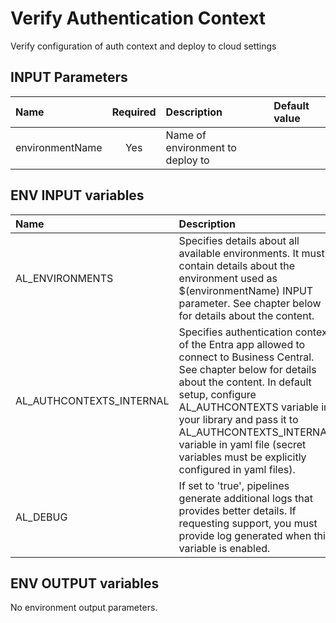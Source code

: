# Verify Authentication Context

Verify configuration of auth context and deploy to cloud settings

## INPUT Parameters

| Name                  | Required  | Description                                                                                       | Default value         |
| :--                   | :-:       | :--                                                                                               | :--                   |
| environmentName       | Yes       | Name of environment to deploy to                                                                  |                       |

## ENV INPUT variables

| Name                  | Description |
| :--                   | :-- |
| AL_ENVIRONMENTS       | Specifies details about all available environments. It must contain details about the environment used as $(environmentName) INPUT parameter. See chapter below for details about the content. |
| AL_AUTHCONTEXTS_INTERNAL        | Specifies authentication context of the Entra app allowed to connect to Business Central. See chapter below for details about the content. In default setup, configure AL_AUTHCONTEXTS variable in your library and pass it to AL_AUTHCONTEXTS_INTERNAL variable in yaml file (secret variables must be explicitly configured in yaml files). |
| AL_DEBUG | If set to 'true', pipelines generate additional logs that provides better details. If requesting support, you must provide log generated when this variable is enabled. |

## ENV OUTPUT variables

No environment output parameters.
